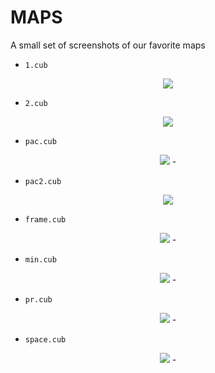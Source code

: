 # MAPS

A small set of screenshots of our favorite maps

- ``1.cub``

<p align="center">
    <img src="https://user-images.githubusercontent.com/40824677/155118469-f1b00ad1-1072-4c1f-bcfc-d3eff8dd8c78.png">
</p>

- ``2.cub``

<p align="center">
    <img src="https://user-images.githubusercontent.com/40824677/155118474-9862e65a-512e-45c1-ab28-79f1d91f1cae.png">
</p>

- ``pac.cub``

<p align="center">
    <img src="https://user-images.githubusercontent.com/40824677/155118483-486ba090-2b59-4a45-a5c5-17f08dd20b94.png">
- </p>


- ``pac2.cub``

<p align="center">
    <img src="https://user-images.githubusercontent.com/40824677/155118484-16067a38-7abe-4e9d-a658-ce880f562b03.png">
</p>

- ``frame.cub``

<p align="center">
    <img src="https://user-images.githubusercontent.com/40824677/155118479-995a1d08-0356-48cd-971e-0c133aabbd96.png">
- </p>

- ``min.cub``

<p align="center">
    <img src="https://user-images.githubusercontent.com/40824677/155118481-813bd667-184c-4c3d-9244-8fead4748e4a.png">
- </p>

- ``pr.cub``

<p align="center">
    <img src="https://user-images.githubusercontent.com/40824677/155118486-71b6e982-2933-4e05-b7d7-c3bfa298f550.png">
- </p>

- ``space.cub``

<p align="center">
    <img src="https://user-images.githubusercontent.com/40824677/155118488-669c42b2-3f4b-4a32-bac1-c1b363aad187.png">
- </p>
